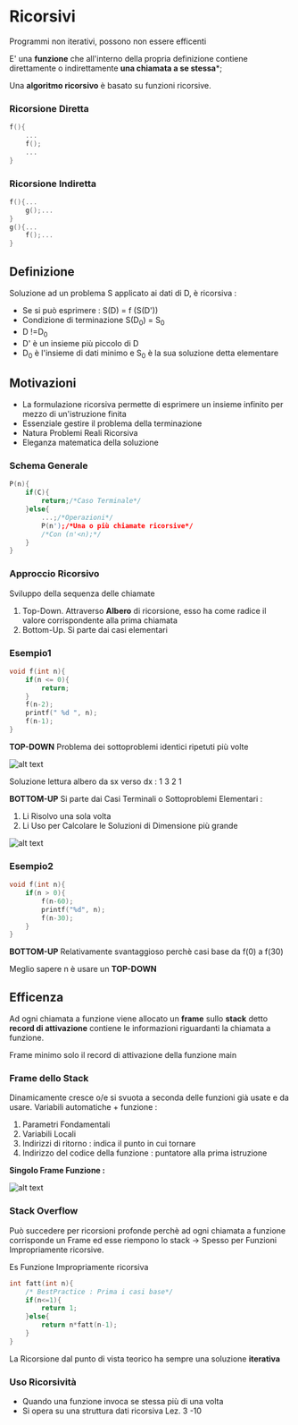 # Ricorsivi
Programmi non iterativi, possono non essere efficenti

E' una **funzione** che all'interno della propria definizione contiene 
direttamente o indirettamente **una chiamata a se stessa***;

Una **algoritmo ricorsivo** è basato su funzioni ricorsive.

### Ricorsione Diretta
```c
f(){
    ...
    f();
    ...
}
```

### Ricorsione Indiretta
```c
f(){...
    g();...
}
g(){...
    f();...
}
```

## Definizione
Soluzione ad un problema S applicato ai dati di D, 
è ricorsiva :
 - Se si può esprimere : S(D) = f (S(D'))
 - Condizione di terminazione S(D<sub>0</sub>) = S<sub>0</sub>
 - D !=D<sub>0</sub>
 - D' è un insieme più piccolo di D
 - D<sub>0</sub> è l'insieme di dati minimo e S<sub>0</sub> è la sua soluzione detta elementare

## Motivazioni
 - La formulazione ricorsiva permette di esprimere un insieme infinito per mezzo di un'istruzione finita
 - Essenziale gestire il problema della terminazione 
 - Natura Problemi Reali Ricorsiva
 - Eleganza matematica della soluzione

### Schema Generale
```c
P(n){
    if(C){
        return;/*Caso Terminale*/
    }else{
        ...;/*Operazioni*/
        P(n');/*Una o più chiamate ricorsive*/
        /*Con (n'<n);*/
    }
}
```
### Approccio Ricorsivo
Sviluppo della sequenza delle chiamate
 1. Top-Down. Attraverso **Albero** di ricorsione, esso ha come radice il valore corrispondente alla prima chiamata
 2. Bottom-Up. Si parte dai casi elementari

### Esempio1
```c
void f(int n){
    if(n <= 0){
        return;
    }
    f(n-2);
    printf(" %d ", n);
    f(n-1);
}
```
**TOP-DOWN**
Problema dei sottoproblemi identici ripetuti più volte

![alt text](img\alberoTopDown.PNG)

Soluzione lettura albero da sx verso dx : 1 3 2 1

**BOTTOM-UP**
Si parte dai Casi Terminali o Sottoproblemi Elementari :
 1. Li Risolvo una sola volta
 2. Li Uso per Calcolare le Soluzioni di Dimensione più grande

![alt text](img\BottomDown.PNG)

### Esempio2
```c
void f(int n){
    if(n > 0){
        f(n-60);
        printf("%d", n);
        f(n-30);
    }
}
```
**BOTTOM-UP**
Relativamente svantaggioso perchè casi base da f(0) a f(30)

Meglio sapere n è usare un **TOP-DOWN**

## Efficenza
Ad ogni chiamata a funzione viene allocato un **frame** sullo **stack** detto **record di attivazione** contiene le informazioni riguardanti la chiamata a funzione.

Frame minimo solo il record di attivazione della funzione main

### Frame dello Stack
Dinamicamente cresce o/e si svuota a seconda delle funzioni già usate e da usare.
Variabili automatiche + funzione :
 1. Parametri Fondamentali
 2. Variabili Locali
 3. Indirizzi di ritorno : indica il punto in cui tornare
 4. Indirizzo del codice della funzione : puntatore alla prima istruzione

**Singolo Frame Funzione :**

![alt text](img\STackComponent.PNG)

### Stack Overflow
Può succedere per ricorsioni profonde perchè ad ogni chiamata a funzione corrisponde un Frame ed esse riempono lo stack -> Spesso per Funzioni Impropriamente ricorsive.

Es Funzione Impropriamente ricorsiva
```c
int fatt(int n){
    /* BestPractice : Prima i casi base*/
    if(n<=1){
        return 1;
    }else{
        return n*fatt(n-1);
    }
}
```
La Ricorsione dal punto di vista teorico ha sempre una soluzione **iterativa**

### Uso Ricorsività
 - Quando una funzione invoca se stessa più di una volta
 - Si opera su una struttura dati ricorsiva
Lez. 3 -10